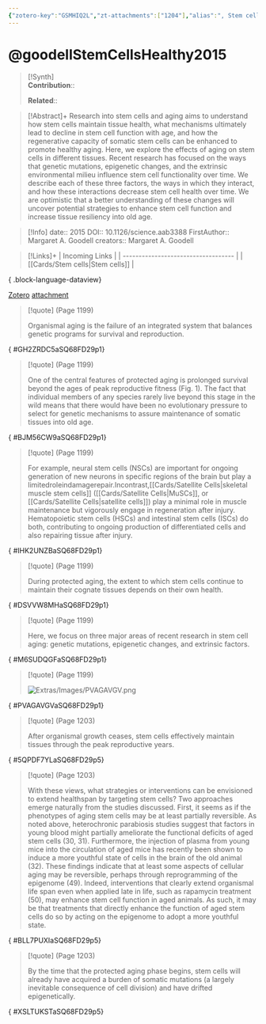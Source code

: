 ```yaml
---
{"zotero-key":"GSMHIQ2L","zt-attachments":["1204"],"alias":", Stem cells and healthy aging","keywords":["aging","stem cells"],"FirstAuthor":"[[ Margaret A. Goodell]]","tags":["source/researchpaper"],"dg-publish":true,"permalink":"/sources/research-papers/goodell-stem-cells-healthy2015/","dgPassFrontmatter":true}
---
```


# @goodellStemCellsHealthy2015

>[!Synth]  
>**Contribution**::  
>  
>**Related**:: 
>  

> [!Abstract]+
> Research into stem cells and aging aims to understand how stem cells maintain tissue health, what mechanisms ultimately lead to decline in stem cell function with age, and how the regenerative capacity of somatic stem cells can be enhanced to promote healthy aging. Here, we explore the effects of aging on stem cells in different tissues. Recent research has focused on the ways that genetic mutations, epigenetic changes, and the extrinsic environmental milieu influence stem cell functionality over time. We describe each of these three factors, the ways in which they interact, and how these interactions decrease stem cell health over time. We are optimistic that a better understanding of these changes will uncover potential strategies to enhance stem cell function and increase tissue resiliency into old age.

> [!Info]
> date:: 2015
> DOI:: 10.1126/science.aab3388
> FirstAuthor:: Margaret A. Goodell
> creators:: Margaret A. Goodell

> [!Links]+
>  | Incoming Links                      |
> | ----------------------------------- |
> | [[Cards/Stem cells\|Stem cells]] |
> 
{ .block-language-dataview}


[Zotero](zotero://select/library/items/GSMHIQ2L) [attachment](file:///Users/nathanmaxwell/Zotero/storage/SQ68FD29/goodell2015-StemCellsHealthyAging.pdf)

> [!quote] (Page 1199)
> 
> Organismal aging is the failure of an integrated system that balances genetic programs for survival and reproduction.
>
{ #GH2ZRDC5aSQ68FD29p1}


> [!quote] (Page 1199)
> 
> One of the central features of protected aging is prolonged survival beyond the ages of peak reproductive fitness (Fig. 1). The fact that individual members of any species rarely live beyond this stage in the wild means that there would have been no evolutionary pressure to select for genetic mechanisms to assure maintenance of somatic tissues into old age.
>
{ #BJM56CW9aSQ68FD29p1}


> [!quote] (Page 1199)
> 
> For example, neural stem cells (NSCs) are important for ongoing generation of new neurons in specific regions of the brain but play a limitedroleindamagerepair.Incontrast,[[Cards/Satellite Cells\|skeletal muscle stem cells]] ([[Cards/Satellite Cells\|MuSCs]], or [[Cards/Satellite Cells\|satellite cells]]) play a minimal role in muscle maintenance but vigorously engage in regeneration after injury. Hematopoietic stem cells (HSCs) and intestinal stem cells (ISCs) do both, contributing to ongoing production of differentiated cells and also repairing tissue after injury.
>
{ #IHK2UNZBaSQ68FD29p1}


> [!quote] (Page 1199)
> 
> During protected aging, the extent to which stem cells continue to maintain their cognate tissues depends on their own health.
>
{ #DSVVW8MHaSQ68FD29p1}


> [!quote] (Page 1199)
> 
> Here, we focus on three major areas of recent research in stem cell aging: genetic mutations, epigenetic changes, and extrinsic factors.
>
{ #M6SUDQGFaSQ68FD29p1}


> [!quote] (Page 1199)
> 
> ![Extras/Images/PVAGAVGV.png](/img/user/Extras/Images/PVAGAVGV.png)
>
{ #PVAGAVGVaSQ68FD29p1}


> [!quote] (Page 1203)
> 
> After organismal growth ceases, stem cells effectively maintain tissues through the peak reproductive years.
>
{ #5QPDF7YLaSQ68FD29p5}


> [!quote] (Page 1203)
> 
> With these views, what strategies or interventions can be envisioned to extend healthspan by targeting stem cells? Two approaches emerge naturally from the studies discussed. First, it seems as if the phenotypes of aging stem cells may be at least partially reversible. As noted above, heterochronic parabiosis studies suggest that factors in young blood might partially ameliorate the functional deficits of aged stem cells (30, 31). Furthermore, the injection of plasma from young mice into the circulation of aged mice has recently been shown to induce a more youthful state of cells in the brain of the old animal (32). These findings indicate that at least some aspects of cellular aging may be reversible, perhaps through reprogramming of the epigenome (49). Indeed, interventions that clearly extend organismal life span even when applied late in life, such as rapamycin treatment (50), may enhance stem cell function in aged animals. As such, it may be that treatments that directly enhance the function of aged stem cells do so by acting on the epigenome to adopt a more youthful state.
>
{ #BLL7PUXIaSQ68FD29p5}


> [!quote] (Page 1203)
> 
> By the time that the protected aging phase begins, stem cells will already have acquired a burden of somatic mutations (a largely inevitable consequence of cell division) and have drifted epigenetically.
>
{ #XSLTUKSTaSQ68FD29p5}

